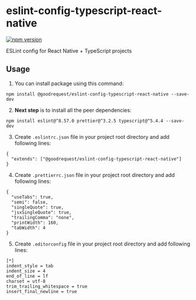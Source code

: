 # eslint-config-typescript-react-native
[![npm version](https://badge.fury.io/js/@goodrequest%2Feslint-config-typescript-react-native.svg)](https://badge.fury.io/js/@goodrequest%2Feslint-config-typescript-react-native)

ESLint config for React Native + TypeScript projects

## Usage
1. You can install package using this command:
```
npm install @goodrequest/eslint-config-typescript-react-native --save-dev
```

2. **Next step** is to install all the peer dependencies:
```
npm install eslint@^8.57.0 prettier@^3.2.5 typescript@^5.4.4 --save-dev
```

3. Create `.eslintrc.json` file in your project root directory and add following lines:
```
{
  "extends": ["@goodrequest/eslint-config-typescript-react-native"]
}
```

4. Create `.prettierrc.json` file in your project root directory and add following lines:
```
{
  "useTabs": true,
  "semi": false,
  "singleQuote": true,
  "jsxSingleQuote": true,
  "trailingComma": "none",
  "printWidth": 160,
  "tabWidth": 4
}
```

5. Create `.editorconfig` file in your project root directory and add following lines:
```
[*]
indent_style = tab
indent_size = 4
end_of_line = lf
charset = utf-8
trim_trailing_whitespace = true
insert_final_newline = true
```
